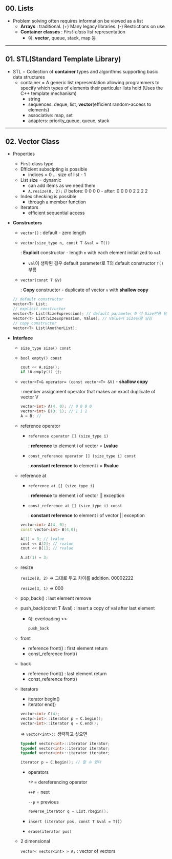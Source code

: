 ## 00. Lists

- Problem solving often requires information be viewed as a list
  - **Arrays** : traditional. (+) Many legacy libraries. (-) Restrictions on use
  - **Container classes** : *First-class* list representation
    - 예: **vector**, queue, stack, map 등

---

## 01. STL(Standard Template Library)

- STL = Collection of **container** types and algorithms supporting basic data structures
  - container = A generic list representation allowing programmers to specify which types of elements their particular lists hold (Uses the C++ template mechanism)
    - string
    - sequences: deque, list, **vector**(efficient random-access to elements)
    - associative: map, set
    - adapters: priority_queue, queue, stack

---

## 02. Vector Class

- Properties

  - First-class type
  - Efficient subscipting is possible
    - indices = 0 … size of list - 1
  - List size = dynamic
    - can add items as we need them
    - `A.resize(8, 2);` // before: 0 0 0 0 - after: 0 0 0 0 2 2 2 2
  - Index checking is possible
    - through a member function
  - Iterators
    - efficient sequential access

- **Constructors**

  - `vector()` : default - zero length

  - `vector(size_type n, const T &val = T())`

    : **Explicit** constructor - length `n` with each element initialized to `val`

    - `val`이 생략된 경우 default parameter로 T의 default constructor `T()` 부름

  - `vector(const T &V)`

    : **Copy** constructor - duplicate of vector `v` with **shallow copy**

  ```c++
  // default constructor
  vector<T> List;
  // explicit constructor
  vector<T> List(SizeExpression); // default parameter 0 이 Size만큼 담김
  vector<T> List(SizeExpression, Value); // Value가 Size만큼 담김
  // copy constructor
  vector<T> List(AnotherList);
  ```

- **Interface**

  - `size_type size() const` 

  - `bool empty() const` 

    ```c++
    cout << A.size();
    if (A.empty()) {};
    ```

  - `vector<T>& operator= (const vector<T> &V)` - **shallow copy**

    : member assignment operator that makes an exact duplicate of vector V

    ```c++
    vector<int> A(4, 0); // 0 0 0 0
    vector<int> B(3, 1); // 1 1 1
    A = B; //
    ```

  - reference operator

    - `reference operator [] (size_type i)` 

      : **reference** to element i of vector = **Lvalue**

    - `const_reference operator [] (size_type i) const` 

      : **constant reference** to element i = **Rvalue**

  - reference at

    - `reference at [] (size_type i)` 

      : **reference** to element i of vector || exception

    - `const_reference at [] (size_type i) const` 

      : **constant reference** to element i of vector || exception

    ```c++
    vector<int> A(4, 0);
    const vector<int> B(4,0);
    
    A[1] = 3; // lvalue
    cout << A[2]; // rvalue
    cout << B[1]; // rvalue
    
    A.at(1) = 3;
    ```

  - resize

    `resize(8, 2)` => 그대로 두고 차이를 addition. 00002222

    `resize(3, 1)` => 000

  - pop_back() : last element remove

  - push_back(const T &val) : insert a copy of val after last element

    - 예: overloading >>

      ```c++
      push_back
      ```

  - front

    - reference front() : first element return
    - const_reference front()

  - back

    - reference front() : last element return
    - const_reference front()

  - iterators

    - iterator begin()
    - iterator end()

    ```c++
    vector<int> C(4);
    vector<int>::iterator p = C.begin();
    vector<int>::iterator q = C.end();
    ```

    => `vector<int>::` 생략하고 싶으면

    ```c++
    typedef vector<int>::iterator iterator;
    typedef vector<int>::iterator iterator;
    typedef vector<int>::iterator iterator;
    
    iterator p = C.begin(); // 할 수 있다
    ```

    - operators

      `*P` = dereferencing operator 

      `++P` = next

      `--p` = previous

      ```c++
      reverse_iterator q = List.rbegin();
      ```

    - `insert (iterator pos, const T &val = T())`

    - `erase(iterator pos)`

  - 2 dimensional

    `vector< vector<int> > A;` : vector of vectors
